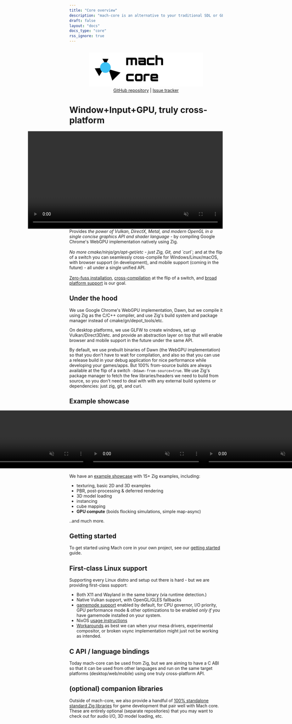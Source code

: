 ```yaml
---
title: "Core overview"
description: "mach-core is an alternative to your traditional SDL or GLFW+OpenGL, etc. setup. It is truly cross-platform, featuring desktop, web (soon), and mobile (future) all under a single unified API. Zero-fuss installation, cross-compilation at the flip of a switch, powered by Google's WebGPU implementation."
draft: false
layout: "docs"
docs_type: "core"
rss_ignore: true
---
```


<div style="display: flex; flex-direction: column; justify-content: space-between; align-items: center; margin-bottom: 1rem;">
    <picture>
        <source media="(prefers-color-scheme: dark)" srcset="/assets/mach/core-full-dark.svg">
        <img alt="mach-core" src="/assets/mach/core-full-light.svg" style="height: 7rem; margin-top: 1rem;">
    </picture>
    <span>
        <a href="https://github.com/hexops/mach-core">GitHub repository</a> | <a href="https://github.com/hexops/mach/issues?q=is%3Aissue+is%3Aopen+label%3Acore">Issue tracker</a>
    </span>
</div>

# Window+Input+GPU, truly cross-platform

<p>
    <video autoplay loop muted style="height: 20rem; float: right; padding-left: 1rem;">
        <source src="https://media.machengine.org/core/example/boids-windowed.webm" type="video/webm">
    </video>
    Provides <em>the power of Vulkan, DirectX, Metal, and modern OpenGL in a single concise graphics API and shader language</em> - by compiling Google Chrome's WebGPU implementation natively using Zig.
    </br>
    </br>
    <em>No more cmake/ninja/gn/apt-get/etc - just Zig, Git, and `curl`</em>; and at the flip of a switch you can seamlessly cross-compile for Windows/Linux/macOS, with browser support (in development), and mobile support (coming in the future) - all under a single unified API.
    </br>
    </br>
    <a href="../about/goals#zero-fuss-installation">Zero-fuss installation</a>, <a href="../about/goals#seamless-cross-compilation">cross-compilation</a> at the flip of a switch, and <a href="../about/platforms">broad platform support</a> is our goal.
</p>

## Under the hood

We use Google Chrome's WebGPU implementation, Dawn, but we compile it using Zig as the C/C++ compiler, and use Zig's build system and package manager instead of cmake/gn/depot_tools/etc.

On desktop platforms, we use GLFW to create windows, set up Vulkan/Direct3D/etc. and provide an abstraction layer on top that will enable browser and mobile support in the future under the same API.

By default, we use prebuilt binaries of Dawn (the WebGPU implementation) so that you don't have to wait for compilation, and also so that you can use a release build in your debug application for nice performance while developing your games/apps. But 100% from-source builds are always available at the flip of a switch `-Ddawn-from-source=true`. We use Zig's package manager to fetch the few libraries/headers we need to build from source, so you don't need to deal with with any external build systems or dependencies: just zig, git, and curl.

## Example showcase

<div style="display: flex; flex-direction: row; justify-content: center;">
    <a class="animated-demo" href="https://media.machengine.org/core/example/gen-texture-light.mp4">
        <video autoplay loop muted height="190px">
        <source src="https://media.machengine.org/core/example/gen-texture-light.mp4" type="video/mp4">
        </video>
    </a>
    <a class="animated-demo" href="https://media.machengine.org/core/example/boids.mp4">
        <video autoplay loop muted height="190px">
        <source src="https://media.machengine.org/core/example/boids.mp4" type="video/mp4">
        </video>
    </a>
    <a class="animated-demo" href="https://media.machengine.org/core/example/textured-cube.mp4">
        <video autoplay loop muted height="190px">
        <source src="https://media.machengine.org/core/example/textured-cube.mp4" type="video/mp4">
        </video>
    </a>
</div>

We have an [example showcase](examples) with 15+ Zig examples, including:

* texturing, basic 2D and 3D examples
* PBR, post-processing & deferred rendering
* 3D model loading
* instancing
* cube mapping
* **GPU compute** (boids flocking simulations, simple map-async)

..and much more.

## Getting started

To get started using Mach core in your own project, see our [getting started](getting-started) guide.

## First-class Linux support

Supporting every Linux distro and setup out there is hard - but we are providing first-class support:

* Both X11 and Wayland in the same binary (via runtime detection.)
* Native Vulkan support, with OpenGL/GLES fallbacks
* [gamemode support](https://github.com/hexops/mach-gamemode) enabled by default, for CPU governor, I/O priority, GPU performance mode & other optimizations to be enabled _only if_ you have gamemode installed on your system.
* NixOS [usage instructions](../about/nixos-usage)
* [Workarounds](../about/known-issues#linux) as best we can when your mesa drivers, experimental compositor, or broken vsync implementation might just not be working as intended.

## C API / language bindings

Today mach-core can be used from Zig, but we are aiming to have a C ABI so that it can be used from other languages and run on the same target platforms (desktop/web/mobile) using one truly cross-platform API.

## (optional) companion libraries

Outside of mach-core, we also provide a handful of [100% standalone standard Zig libraries](../pkg) for game development that pair well with Mach core. These are entirely optional (separate repositories) that you may want to check out for audio I/O, 3D model loading, etc.
